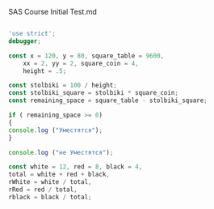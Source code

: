 SAS Course Initial Test.md 


<!-- Coin task 

площадь 
стола 120 на 80 = 9600
монетка 2 на 2 = 4
const х = 120, у = 80, square_table = 9600, xx = 2, yy = 2, square_coin = 4;

высота
100 этажей
расстояние от стола до потолка height
сколько А помещается в 100 этажах? 100\А
сколько (100/height) помещается на square_table?

-->
```js

'use strict';
debugger;

const х = 120, у = 80, square_table = 9600, 
	xx = 2, yy = 2, square_coin = 4, 
	height = .5;

const stolbiki = 100 / height;
const stolbiki_square = stolbiki * square_coin;
const remaining_space = square_table - stolbiki_square;

if ( remaining_space >= 0)  
{
console.log ("Уместятся");
}

console.log ("не Уместятся");

```

<!-- 
В урне находится 12 белых, 8 красных и 4 чёрных шаров. Наугад извлекается 1 шар, найти вероятность того, что он будет:
а) белым,
б) красным,
в) чёрным.
 -->

```js
const white = 12, red = 8, black = 4, 
total = white + red + black,
rWhite = white / total, 
rRed = red / total, 
rblack = black / total;
```

